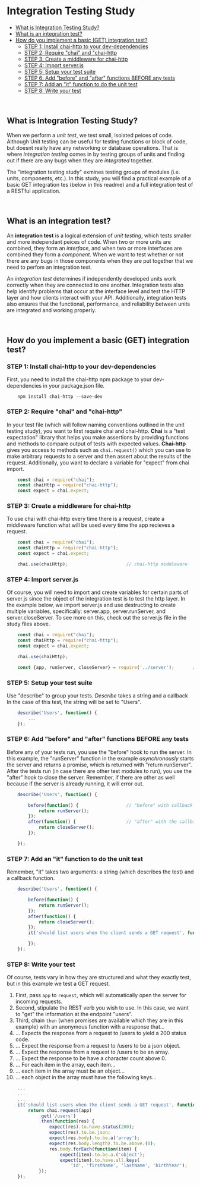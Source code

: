 # Integration Testing Study

* [What is Integration Testing Study?](#What-is-Integration-Testing-Study)
* [What is an integration test?](#What-is-an-integration-test)
* [How do you implement a basic (GET) integration test?](#How-do-you-implement-a-basic-(GET)-integration-test)
   * [STEP 1: Install chai-http to your dev-dependencies](#)
   * [STEP 2: Require "chai" and "chai-http](#)
   * [STEP 3: Create a middleware for chai-http](#)
   * [STEP 4: Import server.js](#)
   * [STEP 5: Setup your test suite](#)
   * [STEP 6: Add "before" and "after" functions BEFORE any tests](#)
   * [STEP 7: Add an "it" function to do the unit test](#)
   * [STEP 8: Write your test](#)

<br>

## What is Integration Testing Study?
When we perform a *unit test*, we test small, isolated peices of code. Although Unit testing can be useful for testing functions or block of code, but 
doesnt really have any networking or database operations. That is where *integration testing* comes in by testing groups of units and finding out if there are
any bugs when they are *integrated* together. 

The "integration testing study" exmines testing groups of modules (i.e. units, components, etc.).  In this study, 
you will find a practical example of a basic GET integration tes (below in this readme) and a full integration test of a RESTful application. 

<br>

## What is an integration test?
An **integration test** is a logical extension of *unit testing*, which tests smaller and more independant peices of code. When two or more units 
are combined, they form an *interface*, and when two or more interfaces are combined they form a *component*.  When we want to test whether or not there are
any bugs in those components when they are put together that we need to perfom an integration test.

An *integration test* determines if independently developed units work correctly when they are connected to one another.  Integration tests also 
help identify problems that occur at the interface level and test the HTTP layer and how clients interact with your API.  Additionally, integration tests also 
ensures that the functional, performance, and reliability between units are integrated and working properly.

<br>

## How do you implement a basic (GET) integration test?

### STEP 1: Install chai-http to your dev-dependencies
First, you need to install the chai-http npm package to your dev-dependencies in your package.json file.
```
    npm install chai-http --save-dev
```

### STEP 2: Require "chai" and "chai-http"
In your test file (which will follow naming conventions outlined in the unit testing study), you want to first require chai and chai-http.  **Chai** is a "test expectation"
library that helps you make assertions by providing functions and methods to compare output of tests with expected values.  **Chai-http** gives you access to methods such as ```chai.request()``` which you can use to make arbitrary requests to a server and then assert about the results of the request.  Additionally, you want to declare a variable for "expect" from chai import.
```JavaScript
    const chai = require("chai");
    const chaiHttp = require("chai-http");
    const expect = chai.expect;
```

### STEP 3: Create a middleware for chai-http
To use chai with chai-http every time there is a request, create a middleware function what will be used every time the app recieves a request.
```JavaScript
    const chai = require("chai");
    const chaiHttp = require("chai-http");
    const expect = chai.expect;

    chai.use(chaiHttp);                      // chai-http middleware
```

### STEP 4: Import server.js
Of course, you will need to import and create variables for certain parts of server.js since the object of the integration test is to test the http layer.  In the example below,
we import server.js and use destructing to create multiple variables, specifically: server.app, server.runServer, and server.closeServer.  To see more on this, check out the server.js
file in the study files above.
```JavaScript
    const chai = require("chai");
    const chaiHttp = require("chai-http");
    const expect = chai.expect;

    chai.use(chaiHttp);

    const {app, runServer, closeServer} = require('../server');       // 3 variables created from server.js
```

### STEP 5: Setup your test suite
Use "describe" to group your tests.  *Describe* takes a string and a callback In the case of this test, the string will be set to "Users".
```JavaScript
    describe('Users', function() {
        ...
    }); 
```

### STEP 6: Add "before" and "after" functions BEFORE any tests
Before any of your tests run, you use the "before" hook to run the server.  In this example, the "runServer" function in the example *asynchronously* starts the server and returns a promise, which is returned with "return runServer".  After the tests run (in case there are other test modules to run), you use the "after" hook to close the server.  Remember, if there are other as well because if the server is already running, it will error out.
```JavaScript
    describe('Users', function() {

        before(function() {                  // "before" with callback to run the server.
            return runServer();
        });
        after(function() {                   // "after" with the callback to close the server.
            return closeServer();
        });

    });
```

### STEP 7: Add an "it" function to do the unit test
Remember, "it" takes two arguments: a string (which describes the test) and a callback function.
```JavaScript
    describe('Users', function() {

        before(function() {                           
            return runServer();
        });
        after(function() {                            
            return closeServer();
        });
        it('should list users when the client sends a GET request', function() {  

        });
    });
```

### STEP 8: Write your test
Of course, tests vary in how they are structured and what they exactly test, but in this example we test a GET request.

1. First, pass ```app``` to ```request```, which will automatically open the server for incoming requests.
2. Second, stipulate the REST verb you wish to use. In this case, we want to "get" the information at the endpoint "users".
3. Third, chain ```then``` (when promises are available which they are in this example) with an anonymous function with a response that...
4. ... Expects the response from a request to /users to yield a 200 status code.
5. ... Expect the response from a request to /users to be a json object.
6. ... Expect the response from a request to /users to be an array.
7. ... Expect the response to be have a character count above 0.
8. ... For each item in the array, each item...
9. ... each item in the array must be an object...
10. ... each object in the array must have the following keys...

```JavaScript
    ...
    ...
    ...
    it('should list users when the client sends a GET request', function() { 
        return chai.request(app)          
            .get('/users')         
            .then(function(res) {             
                expect(res).to.have.status(200); 
                expect(res).to.be.json; 
                expect(res.body).to.be.a('array');
                expect(res.body.length).to.be.above.(0); 
                res.body.forEach(function(item) {
                    expect(item).to.be.a.('object'); 
                    expect(item).to.have.all.keys(  
                        'id', 'firstName', 'lastName', 'birthYear');             
            });
    });

```



